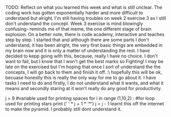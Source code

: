TODO: Reflect on what you learned this week and what is still unclear.
The coding work has gotten exponentially harder and more difficult to understand but alright. I'm still having troubles on week 2 exercise 3 as I still don't understand the concept. Week 3 exercise is mind blowingly confusing- reminds me of that meme, the one different stage of brain explosion. On a better note, there is code academy, interactive and teaches step by step. I started that and although there are some parts I don't understand, it has been alright, the very first basic things are embedded in my brain now and it is only a matter of understanding the rest. I have decided to kepp going with this, because, really I have no choice. I don't want to fail, but I know that I won't get the best marks so Fighting! I may be late on the exercised but I'm hoping that once I sort of understand the the concepts, I will go back to them and finish it off. :\ hopefully this will be ok, becuase honestly this is really the only way for me to go about it. I have tasks I need to do and firstly, I do not understand what it wants, and what it means and secondly staring at it won't really do any good for productivity. 

j = 9 #variable used for printing spaces
for i in range (1,10,2) : #for loop used for printing stars
        print (' ' * j + 1 * '*')
        j = j - 1
learnt this off the internet to make the pyramid. I probably still dont understand it. 
